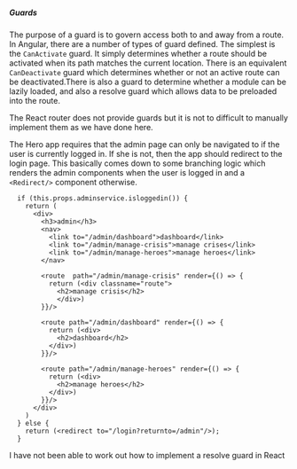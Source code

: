 ##### Guards
The purpose of a guard is to govern access both to and away from a route.
In Angular, there are a number of types of guard defined.
The simplest is the `CanActivate` guard. It simply determines whether a route should be activated when its path matches the current location.
There is an equivalent `CanDeactivate` guard which determines whether or not an active route can be deactivated.There is also a guard to determine whether a module can be lazily loaded, and also a resolve guard which allows data to be preloaded into the route.

The React router does not provide guards but it is not to difficult to manually implement them as we have done here.

The Hero app requires that the admin page can only be navigated to if the user is currently logged in. If she is not, then the app should redirect to the login page.
This basically comes down to some branching logic which renders the admin components when the user is logged in and a `<Redirect/>` component otherwise.

```
  if (this.props.adminservice.isloggedin()) {
    return (
      <div>
        <h3>admin</h3>
        <nav>
          <link to="/admin/dashboard">dashboard</link>
          <link to="/admin/manage-crisis">manage crises</link>
          <link to="/admin/manage-heroes">manage heroes</link>
        </nav>

        <route  path="/admin/manage-crisis" render={() => {
          return (<div classname="route">
            <h2>manage crisis</h2> 
            </div>) 
        }}/>

        <route path="/admin/dashboard" render={() => {
          return (<div>
            <h2>dashboard</h2> 
          </div>) 
        }}/>

        <route path="/admin/manage-heroes" render={() => {
          return (<div>
            <h2>manage heroes</h2> 
          </div>) 
        }}/>
      </div>
    )    
  } else {
    return (<redirect to="/login?returnto=/admin"/>);
  }

```
I have not been able to work out how to implement a resolve guard in React
